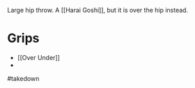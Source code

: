 Large hip throw. A [[Harai Goshi]], but it is over the hip instead.

# Grips

- [[Over Under]]
- 








#takedown 